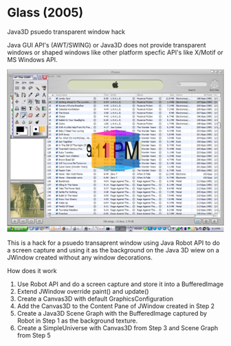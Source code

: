 Glass (2005)
=====

Java3D psuedo transparent window hack

Java GUI API's (AWT/SWING) or Java3D does not provide transparent windows or shaped windows like other platform specfic API's like X/Motif or MS Windows API.

![tag screenshot](https://github.com/hackorama/glass/blob/master/screenshot.png)

This is a hack for a psuedo transaprent window using Java Robot API to do a screen capture and using it as the background on the Java 3D wiew on a JWindow created without any window decorations.

How does it work

1.  Use Robot API and do a screen capture and store it into a BufferedImage
2.  Extend JWindow override paint() and update()
3.  Create a Canvas3D with default GraphicsConfiguration
4.  Add the Canvas3D to the Content Pane of JWindow created in Step 2
5.  Create a Java3D Scene Graph with the BufferedImage captured by Robot in Step 1 as the background texture.
6.  Create a SimpleUniverse with Canvas3D from Step 3 and Scene Graph from Step 5


